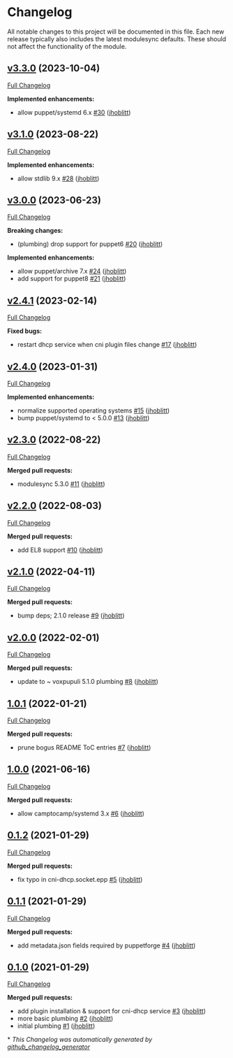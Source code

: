 # Changelog

All notable changes to this project will be documented in this file.
Each new release typically also includes the latest modulesync defaults.
These should not affect the functionality of the module.

## [v3.3.0](https://github.com/lsst-it/puppet-cni/tree/v3.3.0) (2023-10-04)

[Full Changelog](https://github.com/lsst-it/puppet-cni/compare/v3.1.0...v3.3.0)

**Implemented enhancements:**

- allow puppet/systemd 6.x [\#30](https://github.com/lsst-it/puppet-cni/pull/30) ([jhoblitt](https://github.com/jhoblitt))

## [v3.1.0](https://github.com/lsst-it/puppet-cni/tree/v3.1.0) (2023-08-22)

[Full Changelog](https://github.com/lsst-it/puppet-cni/compare/v3.0.0...v3.1.0)

**Implemented enhancements:**

- allow stdlib 9.x [\#28](https://github.com/lsst-it/puppet-cni/pull/28) ([jhoblitt](https://github.com/jhoblitt))

## [v3.0.0](https://github.com/lsst-it/puppet-cni/tree/v3.0.0) (2023-06-23)

[Full Changelog](https://github.com/lsst-it/puppet-cni/compare/v2.4.1...v3.0.0)

**Breaking changes:**

- \(plumbing\) drop support for puppet6 [\#20](https://github.com/lsst-it/puppet-cni/pull/20) ([jhoblitt](https://github.com/jhoblitt))

**Implemented enhancements:**

- allow puppet/archive 7.x [\#24](https://github.com/lsst-it/puppet-cni/pull/24) ([jhoblitt](https://github.com/jhoblitt))
- add support for puppet8 [\#21](https://github.com/lsst-it/puppet-cni/pull/21) ([jhoblitt](https://github.com/jhoblitt))

## [v2.4.1](https://github.com/lsst-it/puppet-cni/tree/v2.4.1) (2023-02-14)

[Full Changelog](https://github.com/lsst-it/puppet-cni/compare/v2.4.0...v2.4.1)

**Fixed bugs:**

- restart dhcp service when cni plugin files change [\#17](https://github.com/lsst-it/puppet-cni/pull/17) ([jhoblitt](https://github.com/jhoblitt))

## [v2.4.0](https://github.com/lsst-it/puppet-cni/tree/v2.4.0) (2023-01-31)

[Full Changelog](https://github.com/lsst-it/puppet-cni/compare/v2.3.0...v2.4.0)

**Implemented enhancements:**

- normalize supported operating systems [\#15](https://github.com/lsst-it/puppet-cni/pull/15) ([jhoblitt](https://github.com/jhoblitt))
- bump puppet/systemd to \< 5.0.0 [\#13](https://github.com/lsst-it/puppet-cni/pull/13) ([jhoblitt](https://github.com/jhoblitt))

## [v2.3.0](https://github.com/lsst-it/puppet-cni/tree/v2.3.0) (2022-08-22)

[Full Changelog](https://github.com/lsst-it/puppet-cni/compare/v2.2.0...v2.3.0)

**Merged pull requests:**

- modulesync 5.3.0 [\#11](https://github.com/lsst-it/puppet-cni/pull/11) ([jhoblitt](https://github.com/jhoblitt))

## [v2.2.0](https://github.com/lsst-it/puppet-cni/tree/v2.2.0) (2022-08-03)

[Full Changelog](https://github.com/lsst-it/puppet-cni/compare/v2.1.0...v2.2.0)

**Merged pull requests:**

- add EL8 support [\#10](https://github.com/lsst-it/puppet-cni/pull/10) ([jhoblitt](https://github.com/jhoblitt))

## [v2.1.0](https://github.com/lsst-it/puppet-cni/tree/v2.1.0) (2022-04-11)

[Full Changelog](https://github.com/lsst-it/puppet-cni/compare/v2.0.0...v2.1.0)

**Merged pull requests:**

- bump deps; 2.1.0 release [\#9](https://github.com/lsst-it/puppet-cni/pull/9) ([jhoblitt](https://github.com/jhoblitt))

## [v2.0.0](https://github.com/lsst-it/puppet-cni/tree/v2.0.0) (2022-02-01)

[Full Changelog](https://github.com/lsst-it/puppet-cni/compare/1.0.1...v2.0.0)

**Merged pull requests:**

- update to ~ voxpupuli 5.1.0 plumbing [\#8](https://github.com/lsst-it/puppet-cni/pull/8) ([jhoblitt](https://github.com/jhoblitt))

## [1.0.1](https://github.com/lsst-it/puppet-cni/tree/1.0.1) (2022-01-21)

[Full Changelog](https://github.com/lsst-it/puppet-cni/compare/1.0.0...1.0.1)

**Merged pull requests:**

- prune bogus README ToC entries [\#7](https://github.com/lsst-it/puppet-cni/pull/7) ([jhoblitt](https://github.com/jhoblitt))

## [1.0.0](https://github.com/lsst-it/puppet-cni/tree/1.0.0) (2021-06-16)

[Full Changelog](https://github.com/lsst-it/puppet-cni/compare/0.1.2...1.0.0)

**Merged pull requests:**

- allow camptocamp/systemd 3.x [\#6](https://github.com/lsst-it/puppet-cni/pull/6) ([jhoblitt](https://github.com/jhoblitt))

## [0.1.2](https://github.com/lsst-it/puppet-cni/tree/0.1.2) (2021-01-29)

[Full Changelog](https://github.com/lsst-it/puppet-cni/compare/0.1.1...0.1.2)

**Merged pull requests:**

- fix typo in cni-dhcp.socket.epp [\#5](https://github.com/lsst-it/puppet-cni/pull/5) ([jhoblitt](https://github.com/jhoblitt))

## [0.1.1](https://github.com/lsst-it/puppet-cni/tree/0.1.1) (2021-01-29)

[Full Changelog](https://github.com/lsst-it/puppet-cni/compare/0.1.0...0.1.1)

**Merged pull requests:**

- add metadata.json fields required by puppetforge [\#4](https://github.com/lsst-it/puppet-cni/pull/4) ([jhoblitt](https://github.com/jhoblitt))

## [0.1.0](https://github.com/lsst-it/puppet-cni/tree/0.1.0) (2021-01-29)

[Full Changelog](https://github.com/lsst-it/puppet-cni/compare/c3af5adafada00fbb9d4b3eb0cd90616fae11de5...0.1.0)

**Merged pull requests:**

- add plugin installation & support for cni-dhcp service [\#3](https://github.com/lsst-it/puppet-cni/pull/3) ([jhoblitt](https://github.com/jhoblitt))
- more basic plumbing [\#2](https://github.com/lsst-it/puppet-cni/pull/2) ([jhoblitt](https://github.com/jhoblitt))
- initial plumbing [\#1](https://github.com/lsst-it/puppet-cni/pull/1) ([jhoblitt](https://github.com/jhoblitt))



\* *This Changelog was automatically generated by [github_changelog_generator](https://github.com/github-changelog-generator/github-changelog-generator)*
